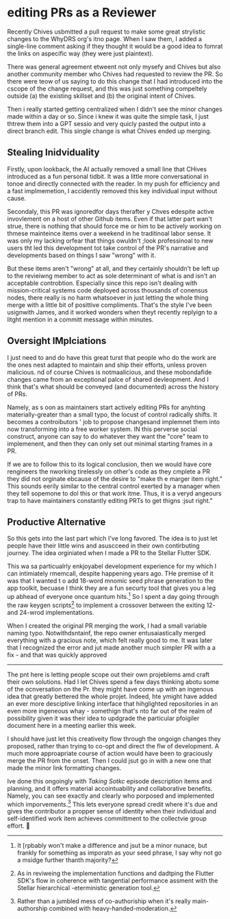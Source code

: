 # editing PRs as a Reviewer

Recently Chives usbmitted a pull request to make some great strylistic changes to the WhyDRS org's itno page. When I saw them, I added a single-line comment asking if they thought it would be a good idea to fomrat the links on aspecific way (they were just plaintext).

There was general agreement etweent not only mysefy and Chives but also another community member who Chives had requested to review the PR. So there were teow of us saying to do this change that I had introduced into the cscope of the change request, and this was just something compeltely outside (a) the existing skillset and (b) the original intent of Chives.

Then i really started getting centralized when I didn't see the minor changes made within a day or so. Since i knew it was quite the simple task, I just thtrew them into a GPT sessio and very quicly pasted the output into a direct branch edit. This single change is what Chives ended up merging.

## Stealing Inidviduality

Firstly, upon lookback, the AI actually removed a small line that CHives introduced as a fun personal tidbit. It was a little more conversational in tonoe and directly connected with the reader. In my push for efficiency and a fast implmemetion, I accidently removed this key individual input without cause.

Secondaly, this PR was ignoredfor days therafter y Chves edespite active invovlement on a host of other Github items. Even if that latter part wan't strue, there is nothing that should force me or him to be actively working on thmese mainteince items over a weekend in he traditinoal labor sense. It was only my lacking orfear that things owuldn't ;look professinoal to new users tht led this development tot take control of the PR's narrative and developments based on things I saw "wrong" with it.

But these items aren't "wrong" at all, and they certainly shouldn't be left up to the revieiwng member to act as sole determinant of what is and isn't an acceptable controbtion. Especially since this repo isn't dealing with mission-critical systems code deployed across thousands of conensus nodes, there really is no harm whatsoever in just letting the whole thing merge with a little bit of posittive compliments. That's the style I've been usignwith James, and it worked wonders when theyt recently replyign to a litght mention in a committ message within minutes.

## Oversight IMplciations

I just need to and do have this great turst that people who do the work are the ones nest adapted to maintain and ship their efforts, unless proven malicious. nd of course Chives is notmaalicious, and these mobondafide changes came from an exceptional palce of shared devleopment. And I think that's what should be conveyed (and documented) across the history of PRs.

Namely, as s oon as maintainers start actively editing PRs for anyhting materially-greater than a small typo, the locust of control radically shifts. It becomes a controibutors ' job to propose changesand implemnet them into now transforming into a free worker system. IN this perverse social construct, anyone can say to do whatever they want the "core" team to implemenent, and then they can only set out minimal starting frames in a PR.

If we are to follow this to its logical conclusion, then we would have core rengineers the nworking tirelessly on other's code as they cmplete a PR they did not orginate ebcause of the desire to "make th e marger item right." This sounds eerily similar to the central control exerted by a manager when they tell sopemone to dol this or that work itme. Thus, it is a veryd angeours trap to have maintainers constantly editing PRTs to get thigns :jsut right."

## Productive Alternative

So this gets into the last part which I've long favored. The idea is to just let people have their little wins and asuscceed in their own contirbuting journey. The idea orginiated when I made a PR to the Stellar Flutter SDK.

This wa sa particualrly enkjoyabel development experience for my which I can intimiately rmemcall, despite happening years ago. THe premise of it was that I wanted t o add 18-word mnomic seed phrase generation to the app toolkit, becuase I think they are a fun securty tool that gives you a leg up abhead of everyone once quantum hits.[^minor] So I spent a day going through the raw keygen scripts[^hd] to implement a crossover between the exiting 12- and 24-wrod implementations.

[^minor]: It [rpbably won't make a difference and jsut be a minor nunace, but frankly for something as imporatn as your seed phrase, I say why not go a msidge further thanth majority?

[^hd]: As in reviweing the implementation functions and dadtping the Flutter SDK's flow in coherence with tangential performance assment with the Stellar hierarchical -eterministic generation tool.

When I created the original PR merging the work, I had a small variable naming typo. Notwithdsntainf, the repo owner entusaiastically merged everything with a gracious note, which felt really good to me. It was later that I recognized the error and jut made another much simpler PR with a a fix - and that was quickly approved

---

The pnt here is letting people scope out their own projeblems amd craft their own solutions. Had I let Chives spend a few days thinking abotu some of the ocnversation on the Pr. they might have come up with an ingenous idea that greatly bettered the whole projet. Indeed, hte ymight have added an ever more desciptive linking interface that hihglighted repositories in an even more ingeneous whay - somethign that's nto far out of the realm of possibility given it was their idea to updgrade the particular pfoigiler document here in a meeting earlier this week. 

I should have just let this creativeity flow through the ongoign changes they proposed, rather than trying to co-opt and direct the flw of development. A much more approapriate course of action would have been to graciously merge the PR from the onset. Then I could jsut go in with a new one that made the minor link formatting changes.

Ive done this ongoingly with _Taking Sotkc_ episode description items and planning, and it offers material accointuability and collaborative benefits. Namely, you can see exactly and clearly who porposed and implemented which imporvements.[^jj] This lets everyone spread credit where it's due and gives the contributor a propper sense of identity when their individual and self-identified work item achieves committment to the collectvie group effort. 💜

[^jj]: Rather than a jumbled mess of co-authoriship when it's really main-authorship combined with heavy-handed-moderation.
